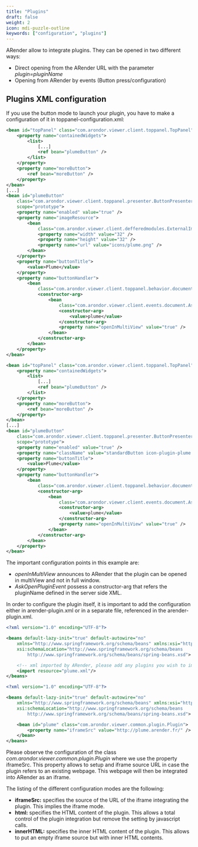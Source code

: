 ```yaml
---
title: "Plugins"
draft: false
weight: 2
icon: mdi-puzzle-outline
keywords: ["configuration", "plugins"]
---
```


ARender allow to integrate plugins. They can be opened in two different
ways:

- Direct opening from the ARender URL with the parameter *plugin=pluginName*
- Opening from ARender by events (Button press/configuration)

## Plugins XML configuration

If you use the button mode to launch your plugin, you have to make a
configuration of it in toppanel-configuration.xml:


``` xml
<bean id="topPanel" class="com.arondor.viewer.client.toppanel.TopPanel">
    <property name="containedWidgets">
        <list>
            [...]
            <ref bean="plumeButton" />
        </list>
    </property>
    <property name="moreButton">
        <ref bean="moreButton" />
    </property>
</bean>
[...]
<bean id="plumeButton"
    class="com.arondor.viewer.client.toppanel.presenter.ButtonPresenter"
    scope="prototype">
    <property name="enabled" value="true" />
    <property name="imageResource">
        <bean
            class="com.arondor.viewer.client.defferedmodules.ExternalImageResource">
            <property name="width" value="32" />
            <property name="height" value="32" />
            <property name="url" value="icons/plume.png" />
        </bean>
    </property>
    <property name="buttonTitle">
        <value>Plume</value>
    </property>
    <property name="buttonHandler">
        <bean
            class="com.arondor.viewer.client.toppanel.behavior.document.GenericHandler">
            <constructor-arg>
                <bean
                    class="com.arondor.viewer.client.events.document.AskOpenPluginEvent">
                    <constructor-arg>
                        <value>plume</value>
                    </constructor-arg>
                    <property name="openInMultiView" value="true" />
                </bean>
            </constructor-arg>
        </bean>
    </property>
</bean>
```




``` xml
<bean id="topPanel" class="com.arondor.viewer.client.toppanel.TopPanel">
    <property name="containedWidgets">
        <list>
            [...]
            <ref bean="plumeButton" />
        </list>
    </property>
    <property name="moreButton">
        <ref bean="moreButton" />
    </property>
</bean>
[...]
<bean id="plumeButton"
    class="com.arondor.viewer.client.toppanel.presenter.ButtonPresenter"
    scope="prototype">
    <property name="enabled" value="true" />
    <property name="className" value="standardButton icon-plugin-plume toppanelButton" />
    <property name="buttonTitle">
        <value>Plume</value>
    </property>
    <property name="buttonHandler">
        <bean
            class="com.arondor.viewer.client.toppanel.behavior.document.GenericHandler">
            <constructor-arg>
                <bean
                    class="com.arondor.viewer.client.events.document.AskOpenPluginEvent">
                    <constructor-arg>
                        <value>plume</value>
                    </constructor-arg>
                    <property name="openInMultiView" value="true" />
                </bean>
            </constructor-arg>
        </bean>
    </property>
</bean>
```



The important configuration points in this example are:

- *openInMultiView* announces to ARender that the plugin can be
  opened in multiView and not in full window.
- *AskOpenPluginEvent* possess a constructor-arg that refers the
  pluginName defined in the server side XML.

In order to configure the plugin itself, it is important to add the
configuration either in arender-plugin.xml or in a separate file,
referenced in the arender-plugin.xml.


``` xml
<?xml version="1.0" encoding="UTF-8"?>

<beans default-lazy-init="true" default-autowire="no"
    xmlns="http://www.springframework.org/schema/beans" xmlns:xsi="http://www.w3.org/2001/XMLSchema-instance"
    xsi:schemaLocation="http://www.springframework.org/schema/beans
        http://www.springframework.org/schema/beans/spring-beans.xsd">

    <!-- xml imported by ARender, please add any plugins you wish to import in this file -->
    <import resource="plume.xml"/>
</beans>
```


``` xml
<?xml version="1.0" encoding="UTF-8"?>

<beans default-lazy-init="true" default-autowire="no"
    xmlns="http://www.springframework.org/schema/beans" xmlns:xsi="http://www.w3.org/2001/XMLSchema-instance"
    xsi:schemaLocation="http://www.springframework.org/schema/beans
        http://www.springframework.org/schema/beans/spring-beans.xsd">

    <bean id="plume" class="com.arondor.viewer.common.plugin.Plugin">
        <property name="iframeSrc" value="http://plume.arender.fr/" />
    </bean>
</beans>
```


Please observe the configuration of the class
*com.arondor.viewer.common.plugin.Plugin* where we use the property
iframeSrc. This property allows to setup and iframe source URL in case
the plugin refers to an existing webpage. This webpage will then be
integrated into ARender as an iframe.

The listing of the different configuration modes are the following:

- **iframeSrc:** specifies the source of the URL of the iframe
  integrating the plugin. This implies the iframe mode.
- **html:** specifies the HTML content of the plugin. This allows a
  total control of the plugin integration but remove the
  setting by javascript calls.
- **innerHTML:** specifies the inner HTML content of the plugin. This
  allows to put an empty iframe source but with inner HTML contents.
